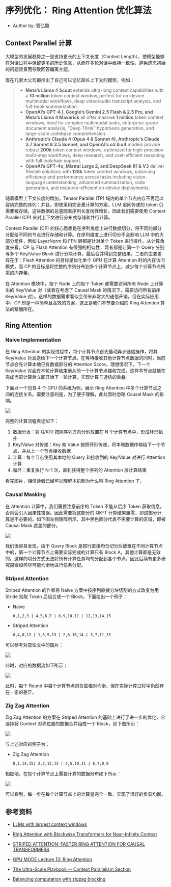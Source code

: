 # 序列优化： Ring Attention 优化算法

- Author by: 管弘毅

## Context Parallel 计算

大模型的发展趋势之一是支持更长的上下文长度（Context Length），使模型能够在对话过程中保留更多的历史信息，从而在多轮对话中维持一致性，避免遗忘初始的问题背景而导致回答偏离主题。

现在几家大公司都推出了自己可以记忆超长上下文的模型，例如：

> - **Meta’s Llama 4 Scout** extends ultra-long context capabilities with a **10 million** token context window, perfect for on-device multimodal workflows, deep video/audio transcript analysis, and full-book summarization.
> - **OpenAI’s GPT-4.1, Google’s Gemini 2.5 Flash & 2.5 Pro, and Meta’s Llama 4 Maverick** all offer massive **1 million** token context windows, ideal for complex multimodal tasks, enterprise-grade document analysis, “Deep Think” hypothesis generation, and large-scale codebase comprehension.
> - **Anthropic’s Claude 4 (Opus 4 & Sonnet 4), Anthropic’s Claude 3.7 Sonnet & 3.5 Sonnet, and OpenAI’s o3 & o4** models provide robust **200k** token context windows, optimized for high-precision multi-step workflows, deep research, and cost-efficient reasoning with full toolchain support.
> - **OpenAI’s GPT-4o, Mistral Large 2, and DeepSeek R1 & V3** deliver flexible solutions with **128k** token context windows, balancing efficiency and performance across tasks including vision-language understanding, advanced summarization, code generation, and resource-efficient on-device deployments.

随着模型上下文长度的增加，Tensor Parallel (TP) 域内的单个节点内存不再足以容纳完整的序列；并且，即使采用完全重计算的方案，LLM 层间传递的 token 仍需要被存储，这些数据的总量随着序列长度线性增长，因此我们需要使用 Context Parallel (CP) 来对上下文进行分布式存储和并行计算。

Context Parallel (CP) 的核心思想是在序列维度上进行数据切分，将不同的部分分配给不同的节点进行存储和计算。在序列维度上进行切分不会影响 LLM 中的大部分组件，例如 LayerNorm 和 FFN 层都是针对单个 Token 进行操作。从计算角度来看，CP 与 Flash Attention 有很强的相似性，两者都是让同一个 Query 分别与多个 Key/Value Block 进行分块计算，最后合并得到完整结果。二者的主要差异在于：Flash Attention 的目标是优化单个 GPU 在计算 Attention 时的内存访问模式，而 CP 的目标是将完整的序列分布到多个计算节点上，减少每个计算节点所需的内存量。

在 Attention 模块中，每个 Node 上的每个 Token 都需要访问所有 Node 上计算出的 Key/Value 对（或者在考虑了 Causal Mask 的情况下，需要访问所有前序 Key/Value 对）。这样的数据需求看似会带来非常大的通信开销，但在实际应用中，CP 却是一种简单且高效的方案，这正是我们本节要介绍的 Ring Attention 算法的精髓所在。

## Ring Attention

### Naive Implementation

在 Ring Attention 的实现过程中，每个计算节点首先启动异步通信操作，将其 Key/Value 对发送给下一个计算节点。在等待接收其他计算节点数据的同时，当前节点会先计算本地已有数据部分的 Attention Score。理想情况下，下一个 Key/Value 对会在本轮计算结束前从前一个计算节点接收完成，这样本节点就能在完成当前计算后立即开始下一轮计算，实现计算与通信的重叠。

下面以一个包含 4 个 GPU 的系统为例，展示 Ring Attention 中多个计算节点之间的连接关系。需要注意的是，为了便于理解，此处暂时忽略 Causal Mask 的影响。

![](./../images/04Train03TrainAcceler/06.RingAttn.01.png)

完整的计算流程表述如下：

1. 数据分发：将 Q/K/V 按照序列方向分别放置在 N 个计算节点中，形成环形拓扑
2. Key/Value 对传递：Key 和 Value 按照环形传递，将本地数据传输给下一个节点，并从上一个节点接收数据
3. 计算：每个节点使用其本地的 Query 和接收到的 Key/Value 对进行 Attention 计算
4. 循环：重复执行 N-1 次，直到获得整个序列的 Attention 层计算结果

看完图片，相信读者已经可以理解本机制为什么叫 Ring Attention 了。

### Causal Masking

在 Attention 计算中，我们需要注意前序的 Token 不能从后序 Token 获取信息，否则会引入因果性错误。因此需要将这部分的 QK^T 计算结果置零，即这部分计算是不必要的。如下图左侧矩阵所示，其中黑色部分代表不需要计算的区域，即被 Causal Mask 遮盖的部分。

![](./../images/04Train03TrainAcceler/06.RingAttn.02.png)

我们很容易发现，由于 Query Block 是按行直接均匀切分后放置在不同计算节点中的，第一个计算节点上需要实际完成的计算只有 Block A，其他计算都是无效的。这样的切分方式无法将所有计算任务均匀分配到各个节点，因此后续有更多研究探索如何尽可能均衡地进行任务分配。

### Striped Attention

Striped Attention 的作者将 Naive 方案中按序列直接分块切割的方式改变为用 Stride 抽取 Token 后组合成一个 Block，下面给出一个例子：

- Naive
  ```
  0,1,2,3 | 4,5,6,7 | 8,9,10,11 | 12,13,14,15
  ```
- Striped Attention
  ```
  0,4,8,12 | 1,5,9,13 | 2,6,10,14 | 3,7,11,15
  ```

可以参考对应论文中的图片：

![](./../images/04Train03TrainAcceler/06.RingAttn.03.png)

此时，对应的数据流如下所示：

![](./../images/04Train03TrainAcceler/06.RingAttn.04.png)

此时，每个 Round 中每个计算节点的负载相对均衡，但在实际计算过程中仍然存在一定的差异。

### Zig Zag Attention

Zig Zag Attention 的方案在 Striped Attention 的基础上进行了进一步的优化，它选择将 Context 对称位置的数据合并组成一个 Block，如下图所示：

![](./../images/04Train03TrainAcceler/06.RingAttn.05.png)

与上述对应的例子为：

- Zig Zag Attention
  ```
  0,1,14,15| 2,3,12,13 | 4,5,10,11 | 6,7,8,9
  ```

相应地，在每个计算节点上需要计算的数据分布如下所示：

![](./../images/04Train03TrainAcceler/06.RingAttn.06.png)

可以看到，每一步在每个计算节点上的计算量完全一致，实现了很好的负载均衡。



## 参考资料

- [LLMs with largest context windows](https://codingscape.com/blog/llms-with-largest-context-windows)

- [Ring Attention with Blockwise Transformers for Near-Infinite Context](https://arxiv.org/pdf/2310.01889)

- [STRIPED ATTENTION: FASTER RING ATTENTION FOR CAUSAL TRANSFORMERS](https://arxiv.org/pdf/2311.09431)

- [GPU MODE Lecture 13: Ring Attention](https://christianjmills.com/posts/cuda-mode-notes/lecture-013/#introduction-and-overview)

- [The Ultra-Scale Playbook -- Context Parallelism Section](https://huggingface.co/spaces/nanotron/ultrascale-playbook?section=context_parallelism)


- [Balancing computation with zigzag blocking](https://github.com/zhuzilin/ring-flash-attention/issues/2#issuecomment-2236746166)





